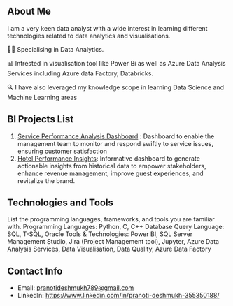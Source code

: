 

## About Me
I am a very keen data analyst with a wide interest in learning different technologies related to data analytics and visualisations. 

👩‍🎓 Specialising in Data Analytics. 

📊 Intrested in visualisation tool like Power Bi as well as Azure Data Analysis Services including Azure data Factory, Databricks. 

🔍 I have also leveraged my knowledge scope in learning Data Science and Machine Learning areas


## BI Projects List
1. [Service Performance Analysis Dashboard](https://app.powerbi.com/view?r=eyJrIjoiMGFhZDc3NTMtNzRjNS00MmVlLTkzMmEtNjFiMjg0YzY1MDFhIiwidCI6ImRmODY3OWNkLWE4MGUtNDVkOC05OWFjLWM4M2VkN2ZmOTVhMCJ9) :  Dashboard to enable the management team to monitor and respond swiftly to service issues, ensuring customer satisfaction
2. [Hotel Performance Insights](https://app.powerbi.com/view?r=eyJrIjoiZWRkOTAxMTEtYTEwNi00ZDQ3LThkYjItNGZhZWJkOGVjMDhhIiwidCI6ImRmODY3OWNkLWE4MGUtNDVkOC05OWFjLWM4M2VkN2ZmOTVhMCJ9): Informative dashboard to generate actionable insights from historical data to empower stakeholders, enhance revenue management, improve guest experiences, and revitalize the brand.


## Technologies and Tools
List the programming languages, frameworks, and tools you are familiar with.
Programming Languages: Python, C, C++
Database Query Language:  SQL, T-SQL, Oracle
Tools & Technologies: Power BI, SQL Server Management Studio, Jira (Project Management tool), Jupyter,
 Azure Data Analysis Services, Data Visualisation, Data Quality, Azure Data Factory


## Contact Info
- Email: pranotideshmukh789@gmail.com
- LinkedIn:  https://www.linkedin.com/in/pranoti-deshmukh-355350188/
